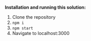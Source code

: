 **Installation and running this solution:**

1. Clone the repository
2. `npm i`
3. `npm start`
4. Navigate to localhost:3000